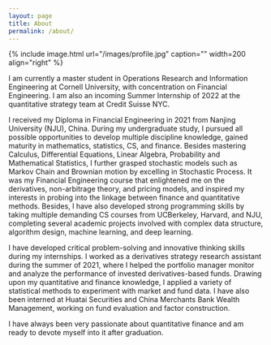 ```yaml
---
layout: page
title: About
permalink: /about/
---
```


{% include image.html url="/images/profile.jpg" caption="" width=200 align="right" %}

I am currently a master student in Operations Research and Information Engineering at Cornell University, with concentration on Financial Engineering. I am also an incoming Summer Internship of 2022 at the quantitative strategy team at Credit Suisse NYC. 

I received my Diploma in Financial Engineering in 2021 from Nanjing University (NJU), China. During my undergraduate study, I pursued all possible opportunities to develop multiple discipline knowledge, gained maturity in mathematics, statistics, CS, and finance. Besides mastering Calculus, Differential Equations, Linear Algebra, Probability and Mathematical Statistics, I further grasped stochastic models such as Markov Chain and Brownian motion by excelling in Stochastic Process. It was my Financial Engineering course that enlightened me on the derivatives, non-arbitrage theory, and pricing models, and inspired my interests in probing into the linkage between finance and quantitative methods. Besides, I have also developed strong programming skills by taking multiple demanding CS courses from UCBerkeley, Harvard, and NJU, completing several academic projects involved with complex data structure, algorithm design, machine learning, and deep learning. 

I have developed critical problem-solving and innovative thinking skills during my internships. I worked as a derivatives strategy research assistant during the summer of 2021, where I helped the portfolio manager monitor and analyze the performance of invested derivatives-based funds. Drawing upon my quantitative and finance knowledge, I applied a variety of statistical methods to experiment with market and fund data. I have also been interned at Huatai Securities and China Merchants Bank Wealth Management, working on fund evaluation and factor construction. 


I have always been very passionate about quantitative finance and  am ready to devote myself into it after graduation. 